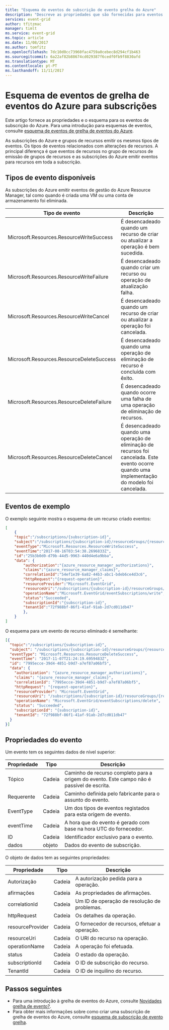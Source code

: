 ```yaml
---
title: "Esquema de eventos de subscrição de evento grelha do Azure"
description: "Descreve as propriedades que são fornecidas para eventos de subscrição com a grelha de eventos do Azure"
services: event-grid
author: tfitzmac
manager: timlt
ms.service: event-grid
ms.topic: article
ms.date: 11/08/2017
ms.author: tomfitz
ms.openlocfilehash: 7dc10d0cc73960fac4759a0cebec8d294cf1b463
ms.sourcegitcommit: 6a22af82b88674cd029387f6cedf0fb9f8830afd
ms.translationtype: MT
ms.contentlocale: pt-PT
ms.lasthandoff: 11/11/2017
---
```

# <a name="azure-event-grid-event-schema-for-subscriptions"></a>Esquema de eventos de grelha de eventos do Azure para subscrições

Este artigo fornece as propriedades e o esquema para os eventos de subscrição do Azure. Para uma introdução para esquemas de eventos, consulte [esquema de eventos de grelha de eventos do Azure](event-schema.md).

As subscrições do Azure e grupos de recursos emitir os mesmos tipos de eventos. Os tipos de eventos relacionados com alterações de recursos. A principal diferença é que eventos de recursos no grupo de recursos de emissão de grupos de recursos e as subscrições do Azure emitir eventos para recursos em toda a subscrição.

## <a name="available-event-types"></a>Tipos de evento disponíveis

As subscrições do Azure emitir eventos de gestão do Azure Resource Manager, tal como quando é criada uma VM ou uma conta de armazenamento foi eliminada.

| Tipo de evento | Descrição |
| ---------- | ----------- |
| Microsoft.Resources.ResourceWriteSuccess | É desencadeado quando um recurso de criar ou atualizar a operação é bem sucedida. |
| Microsoft.Resources.ResourceWriteFailure | É desencadeado quando criar um recurso ou operação de atualização falha. |
| Microsoft.Resources.ResourceWriteCancel | É desencadeado quando um recurso de criar ou atualizar a operação foi cancelada. |
| Microsoft.Resources.ResourceDeleteSuccess | É desencadeado quando uma operação de eliminação de recurso é concluída com êxito. |
| Microsoft.Resources.ResourceDeleteFailure | É desencadeado quando ocorre uma falha de uma operação de eliminação de recursos. |
| Microsoft.Resources.ResourceDeleteCancel | É desencadeado quando uma operação de eliminação de recursos foi cancelada. Este evento ocorre quando uma implementação do modelo foi cancelada. |

## <a name="example-event"></a>Eventos de exemplo

O exemplo seguinte mostra o esquema de um recurso criado eventos: 

```json
[
    {
    "topic":"/subscriptions/{subscription-id}",
    "subject":"/subscriptions/{subscription-id}/resourceGroups/{resource-group}/providers/Microsoft.EventGrid/eventSubscriptions/LogicAppdd584bdf-8347-49c9-b9a9-d1f980783501",
    "eventType":"Microsoft.Resources.ResourceWriteSuccess",
    "eventTime":"2017-08-16T03:54:38.2696833Z",
    "id":"25b3b0d0-d79b-44d5-9963-440d4e6a9bba",
    "data": {
        "authorization":"{azure_resource_manager_authorizations}",
        "claims":"{azure_resource_manager_claims}",
        "correlationId":"54ef1e39-6a82-44b3-abc1-bdeb6ce4d3c6",
        "httpRequest":"{request-operation}",
        "resourceProvider":"Microsoft.EventGrid",
        "resourceUri":"/subscriptions/{subscription-id}/resourceGroups/{resource-group}/providers/Microsoft.EventGrid/eventSubscriptions/LogicAppdd584bdf-8347-49c9-b9a9-d1f980783501",
        "operationName":"Microsoft.EventGrid/eventSubscriptions/write",
        "status":"Succeeded",
        "subscriptionId":"{subscription-id}",
        "tenantId":"72f988bf-86f1-41af-91ab-2d7cd011db47"
        },
    }
]
```

O esquema para um evento de recurso eliminado é semelhante:

```json
[{
  "topic":"/subscriptions/{subscription-id}",
  "subject": "/subscriptions/{subscription-id}/resourceGroups/{resource-group}/providers/Microsoft.EventGrid/eventSubscriptions/LogicApp0ecd6c02-2296-4d7c-9865-01532dc99c93",
  "eventType": "Microsoft.Resources.ResourceDeleteSuccess",
  "eventTime": "2017-11-07T21:24:19.6959483Z",
  "id": "7995ecce-39d4-4851-b9d7-a7ef87a06bf5",
  "data": {
    "authorization": "{azure_resource_manager_authorizations}",
    "claims": "{azure_resource_manager_claims}",
    "correlationId": "7995ecce-39d4-4851-b9d7-a7ef87a06bf5",
    "httpRequest": "{request-operation}",
    "resourceProvider": "Microsoft.EventGrid",
    "resourceUri": "/subscriptions/{subscription-id}/resourceGroups/{resource-group}/providers/Microsoft.EventGrid/eventSubscriptions/LogicAppdd584bdf-8347-49c9-b9a9-d1f980783501",
    "operationName": "Microsoft.EventGrid/eventSubscriptions/delete",
    "status": "Succeeded",
    "subscriptionId": "{subscription-id}",
    "tenantId": "72f988bf-86f1-41af-91ab-2d7cd011db47"
  }
}]
```

## <a name="event-properties"></a>Propriedades do evento

Um evento tem os seguintes dados de nível superior:

| Propriedade | Tipo | Descrição |
| -------- | ---- | ----------- |
| Tópico | Cadeia | Caminho de recurso completo para a origem do evento. Este campo não é passível de escrita. |
| Requerente | Cadeia | Caminho definida pelo fabricante para o assunto do evento. |
| EventType | Cadeia | Um dos tipos de eventos registados para esta origem de evento. |
| eventTime | Cadeia | A hora que do evento é gerado com base na hora UTC do fornecedor. |
| ID | Cadeia | Identificador exclusivo para o evento. |
| dados | objeto | Dados do evento de subscrição. |

O objeto de dados tem as seguintes propriedades:

| Propriedade | Tipo | Descrição |
| -------- | ---- | ----------- |
| Autorização | Cadeia | A autorização pedida para a operação. |
| afirmações | Cadeia | As propriedades de afirmações. |
| correlationId | Cadeia | Um ID de operação de resolução de problemas. |
| httpRequest | Cadeia | Os detalhes da operação. |
| resourceProvider | Cadeia | O fornecedor de recursos, efetuar a operação. |
| resourceUri | Cadeia | O URI do recurso na operação. |
| operationName | Cadeia | A operação foi efetuada. |
| status | Cadeia | O estado da operação. |
| subscriptionId | Cadeia | O ID de subscrição do recurso. |
| TenantId | Cadeia | O ID de inquilino do recurso. |

## <a name="next-steps"></a>Passos seguintes

* Para uma introdução à grelha de eventos do Azure, consulte [Novidades grelha de evento?](overview.md).
* Para obter mais informações sobre como criar uma subscrição de grelha de eventos do Azure, consulte [esquema de subscrição de evento grelha](subscription-creation-schema.md).

